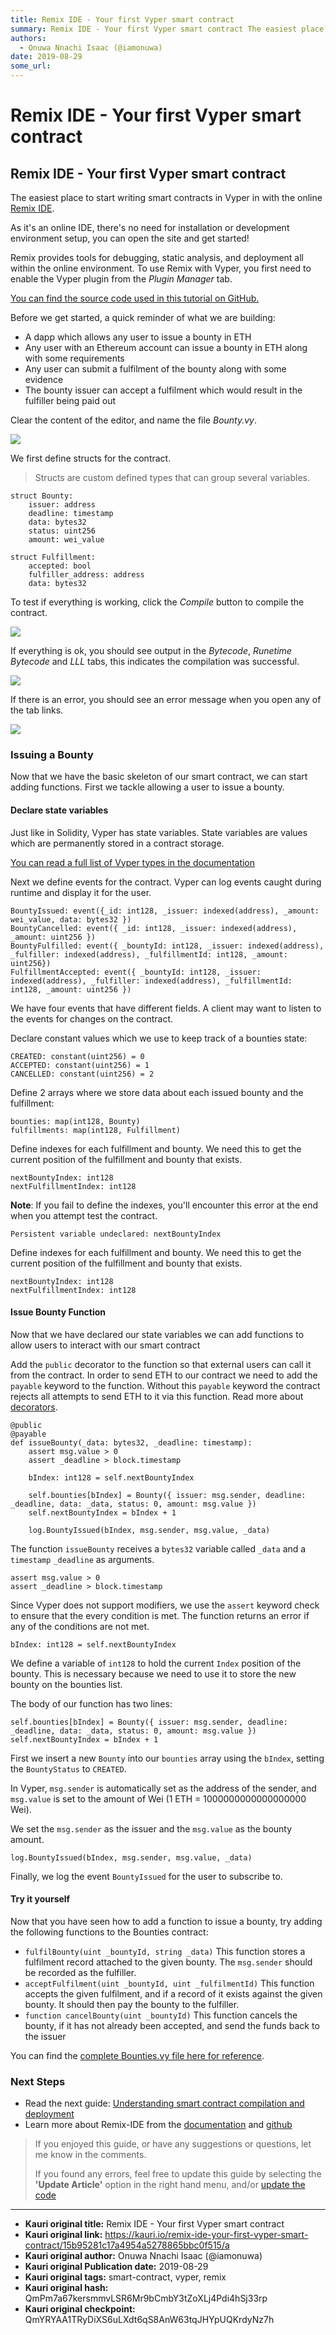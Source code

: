 ```yaml
---
title: Remix IDE - Your first Vyper smart contract
summary: Remix IDE - Your first Vyper smart contract The easiest place to start writing smart contracts in Vyper in with the online Remix IDE. As its an online IDE, theres no need for installation or development environment setup, you can open the site and get started! Remix provides tools for debugging, static analysis, and deployment all within the online environment. To use Remix with Vyper, you first need to enable the Vyper plugin from the Plugin Manager tab. You can find the source code used in thi
authors:
  - Onuwa Nnachi Isaac (@iamonuwa)
date: 2019-08-29
some_url: 
---
```


# Remix IDE - Your first Vyper smart contract


## Remix IDE - Your first Vyper smart contract

The easiest place to start writing smart contracts in Vyper in with the online [Remix IDE](https://remix.ethereum.org/).

As it's an online IDE, there's no need for installation or development environment setup, you can open the site and get started!

Remix provides tools for debugging, static analysis, and deployment all within the online environment. To use Remix with Vyper, you first need to enable the Vyper plugin from the _Plugin Manager_ tab.

[You can find the source code used in this tutorial on GitHub.](https://github.com/iamonuwa/Bounties)

Before we get started, a quick reminder of what we are building:

-   A dapp which allows any user to issue a bounty in ETH
-   Any user with an Ethereum account can issue a bounty in ETH along with some requirements
-   Any user can submit a fulfilment of the bounty along with some evidence
-   The bounty issuer can accept a fulfilment which would result in the fulfiller being paid out

Clear the content of the editor, and name the file _Bounty.vy_.

<!-- TODO: Update -->

![](https://ipfs.infura.io/ipfs/QmYMV1Xu841fpMpyqSaVYQAvnJ5xuXHKmpn9DjeUtsXpac)

We first define structs for the contract.

> Structs are custom defined types that can group several variables.

```vyper
struct Bounty:
    issuer: address
    deadline: timestamp
    data: bytes32
    status: uint256
    amount: wei_value

struct Fulfillment:
    accepted: bool
    fulfiller_address: address
    data: bytes32
```

To test if everything is working, click the _Compile_ button to compile the contract.

![](https://ipfs.infura.io/ipfs/QmNQH4ytWiWeHSRgLTQofbnkzYRRuiRtmwLguVTWXHCKoS)

If everything is ok, you should see output in the _Bytecode_, _Runetime Bytecode_ and _LLL_ tabs, this indicates the compilation was successful.

![](https://ipfs.infura.io/ipfs/QmTLoPwXJ1TooRbC9hagxHcBXkPNAJsFULvCnhfUBzWpdg)

If there is an error, you should see an error message when you open any of the tab links.

![](https://ipfs.infura.io/ipfs/QmcTdx9ifH6nipE2KeaWjkz6EtDMgk3m3ib4zGCX1vyipM)

### Issuing a Bounty

Now that we have the basic skeleton of our smart contract, we can start adding functions. First we tackle allowing a user to issue a bounty.

#### Declare state variables

Just like in Solidity, Vyper has state variables. State variables are values which are permanently stored in a contract storage.

[You can read a full list of Vyper types in the documentation ](https://vyper.readthedocs.io/en/latest/types.html)

Next we define events for the contract. Vyper can log events caught during runtime and display it for the user.

```vyper
BountyIssued: event({_id: int128, _issuer: indexed(address), _amount: wei_value, data: bytes32 })
BountyCancelled: event({ _id: int128, _issuer: indexed(address), _amount: uint256 })
BountyFulfilled: event({ _bountyId: int128, _issuer: indexed(address), _fulfiller: indexed(address), _fulfillmentId: int128, _amount: uint256})
FulfillmentAccepted: event({ _bountyId: int128, _issuer: indexed(address), _fulfiller: indexed(address), _fulfillmentId: int128, _amount: uint256 })
```

We have four events that have different fields. A client may want to listen to the events for changes on the contract.

Declare constant values which we use to keep track of a bounties state:

```vyper
CREATED: constant(uint256) = 0
ACCEPTED: constant(uint256) = 1
CANCELLED: constant(uint256) = 2
```

Define 2 arrays where we store data about each issued bounty and the fulfillment:

```vyper
bounties: map(int128, Bounty)
fulfillments: map(int128, Fulfillment)
```
Define indexes for each fulfillment and bounty. We need this to get the current position of the fulfillment and bounty that exists.

```
nextBountyIndex: int128
nextFulfillmentIndex: int128
```

**Note**: If you fail to define the indexes, you'll encounter this error at the end when you attempt test the contract.

`Persistent variable undeclared: nextBountyIndex`


Define indexes for each fulfillment and bounty. We need this to get the current position of the fulfillment and bounty that exists.

```vyper
nextBountyIndex: int128
nextFulfillmentIndex: int128
```

#### Issue Bounty Function

Now that we have declared our state variables we can add functions to allow users to interact with our smart contract

Add the `public` decorator to the function so that external users can call it from the contract. In order to send ETH to our contract we need to add the `payable` keyword to the function. Without this `payable` keyword the contract rejects all attempts to send ETH to it via this function. Read more about [decorators](https://vyper.readthedocs.io/en/latest/structure-of-a-contract.html#functions).

```vyper
@public
@payable
def issueBounty(_data: bytes32, _deadline: timestamp):
    assert msg.value > 0
    assert _deadline > block.timestamp

    bIndex: int128 = self.nextBountyIndex

    self.bounties[bIndex] = Bounty({ issuer: msg.sender, deadline: _deadline, data: _data, status: 0, amount: msg.value })
    self.nextBountyIndex = bIndex + 1

    log.BountyIssued(bIndex, msg.sender, msg.value, _data)
```

The function `issueBounty` receives a `bytes32` variable called `_data` and a `timestamp` `_deadline` as arguments.

```vyper
assert msg.value > 0
assert _deadline > block.timestamp
```

Since Vyper does not support modifiers, we use the `assert` keyword check to ensure that the every condition is met. The function returns an error if any of the conditions are not met.

```vyper
bIndex: int128 = self.nextBountyIndex
```

We define a variable of `int128` to hold the current `Index` position of the bounty. This is necessary because we need to use it to store the new bounty on the bounties list.

The body of our function has two lines:

```vyper
self.bounties[bIndex] = Bounty({ issuer: msg.sender, deadline: _deadline, data: _data, status: 0, amount: msg.value })
self.nextBountyIndex = bIndex + 1
```

First we insert a new `Bounty` into our `bounties` array using the `bIndex`, setting the `BountyStatus` to `CREATED`.

In Vyper, `msg.sender` is automatically set as the address of the sender, and `msg.value` is set to the amount of Wei (1 ETH = 1000000000000000000 Wei).

We set the `msg.sender` as the issuer and the `msg.value` as the bounty amount.

```vyper
log.BountyIssued(bIndex, msg.sender, msg.value, _data)
```

Finally, we log the event `BountyIssued` for the user to subscribe to.

#### Try it yourself

Now that you have seen how to add a function to issue a bounty, try adding the following functions to the Bounties contract:

-   `fulfilBounty(uint _bountyId, string _data)` This function stores a fulfilment record attached to the given bounty. The `msg.sender` should be recorded as the fulfiller.
-   `acceptFulfilment(uint _bountyId, uint _fulfilmentId)` This function accepts the given fulfilment, and if a record of it exists against the given bounty. It should then pay the bounty to the fulfiller.
-   `function cancelBounty(uint _bountyId)` This function cancels the bounty, if it has not already been accepted, and send the funds back to the issuer

You can find the [complete Bounties.vy file here for reference](https://github.com/iamonuwa/Bounties/blob/master/contracts/Bounties.vy).

### Next Steps

<!-- TODO: Update -->

-   Read the next guide: [Understanding smart contract compilation and deployment](https://kauri.io/article/195c5784663e4963b16d914900ba5cf5/v1/understanding-smart-contract-compilation-and-deployment)
-   Learn more about Remix-IDE from the [documentation](https://remix.readthedocs.io/en/latest/) and [github](https://github.com/ethereum/remix-ide)

> If you enjoyed this guide, or have any suggestions or questions, let me know in the comments.
>
> If you found any errors, feel free to update this guide by selecting the **'Update Article'** option in the right hand menu, and/or [update the code](https://github.com/iamonuwa/Bounties)



---

- **Kauri original title:** Remix IDE - Your first Vyper smart contract
- **Kauri original link:** https://kauri.io/remix-ide-your-first-vyper-smart-contract/15b95281c17a4954a5278865bbc0f515/a
- **Kauri original author:** Onuwa Nnachi Isaac (@iamonuwa)
- **Kauri original Publication date:** 2019-08-29
- **Kauri original tags:** smart-contract, vyper, remix
- **Kauri original hash:** QmPm7a67kersmmvLSR6Mr9bCmbY3tZoXLj4Pdi4hSj33rp
- **Kauri original checkpoint:** QmYRYAA1TRyDiXS6uLXdt6qS8AnW63tqJHYpUQKrdyNz7h



